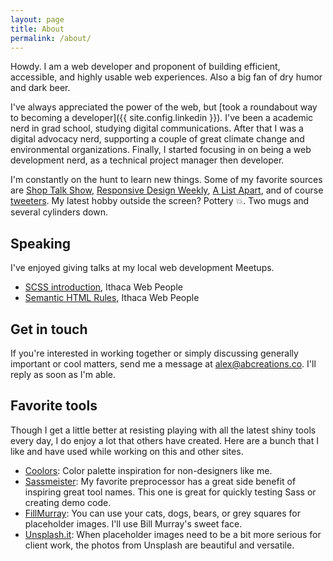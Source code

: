 ```yaml
---
layout: page
title: About
permalink: /about/
---
```


Howdy. I am a web developer and proponent of building efficient, accessible, and highly usable web experiences. Also a big fan of dry humor and dark beer.

I've always appreciated the power of the web, but [took a roundabout way to becoming a developer]({{ site.config.linkedin }}). I've been a academic nerd in grad school, studying digital communications. After that I was a digital advocacy nerd, supporting a couple of great climate change and environmental organizations. Finally, I started focusing in on being a web development nerd, as a technical project manager then developer.

I'm constantly on the hunt to learn new things. Some of my favorite sources are [Shop Talk Show](http://shoptalkshow.com/), [Responsive Design Weekly](https://responsivedesign.is/), [A List Apart](https://alistapart.com/), and of course [tweeters](https://twitter.com/alexbea/lists/web-development). My latest hobby outside the screen? Pottery 💥. Two mugs and several cylinders down.

## Speaking

I've enjoyed giving talks at my local web development Meetups.

- [SCSS introduction](http://alexbea.com/2016/06/09/sass-talk.html), Ithaca Web People
- [Semantic HTML Rules](http://alexbea.com/2016/02/15/semantic-html5-talk.html), Ithaca Web People

## Get in touch

If you're interested in working together or simply discussing generally important or cool matters, send me a message at [alex@abcreations.co](mailto:alex@abcreations.co). I'll reply as soon as I'm able.


## Favorite tools

Though I get a little better at resisting playing with all the latest shiny tools every day, I do enjoy a lot that others have created. Here are a bunch that I like and have used while working on this and other sites.

- [Coolors](http://coolors.co/app/): Color palette inspiration for non-designers like me.
- [Sassmeister](http://www.sassmeister.com/): My favorite preprocessor has a great side benefit of inspiring great tool names. This one is great for quickly testing Sass or creating demo code.
- [FillMurray](http://www.fillmurray.com/): You can use your cats, dogs, bears, or grey squares for placeholder images. I'll use Bill Murray's sweet face.
- [Unsplash.it](https://unsplash.it/): When placeholder images need to be a bit more serious for client work, the photos from Unsplash are beautiful and versatile.
